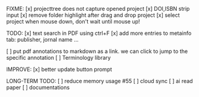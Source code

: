 FIXME:
[x] projecttree does not capture opened project
[x] DOI,ISBN strip input
[x] remove folder highlight after drag and drop project
[x] select project when mouse down, don't wait until mouse up!

TODO:
[x] text search in PDF using ctrl+F
[x] add more entries to metainfo tab: publisher, jornal name ...

[ ] put pdf annotations to markdown as a link. we can click to jump to the specific annotation
[ ] Terminology library

IMPROVE:
[x] better update button prompt

LONG-TERM TODO:
[ ] reduce memory usage #55
[ ] cloud sync
[ ] ai read paper
[ ] documentations
